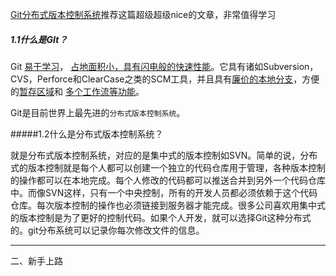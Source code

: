 [Git分布式版本控制系统](https://blog.csdn.net/qq_36243942/article/details/81169913)推荐这篇超级超级nice的文章，非常值得学习

##### 1.1什么是GIt？
Git [易于学习](https://git-scm.com/doc)， [占地面积小，具有闪电般的快速性能](https://git-scm.com/about/small-and-fast)。它具有诸如Subversion，CVS，Perforce和ClearCase之类的SCM工具，并且具有[廉价的本地分支](https://git-scm.com/about/branching-and-merging)，方便的[暂存区域](https://git-scm.com/about/staging-area)和 [多个工作流等功能](https://git-scm.com/about/distributed)。

   Git是目前世界上最先进的`分布式版本控制系统`。

#####1.2什么是分布式版本控制系统？

就是分布式版本控制系统，对应的是集中式的版本控制如SVN。简单的说，分布式的版本控制就是每个人都可以创建一个独立的代码仓库用于管理，各种版本控制的操作都可以在本地完成。每个人修改的代码都可以推送合并到另外一个代码仓库中。而像SVN这样，只有一个中央控制，所有的开发人员都必须依赖于这个代码仓库。每次版本控制的操作也必须链接到服务器才能完成。很多公司喜欢用集中式的版本控制是为了更好的控制代码。如果个人开发，就可以选择Git这种分布式的。git分布系统可以记录你每次修改文件的信息。

---

二、新手上路

